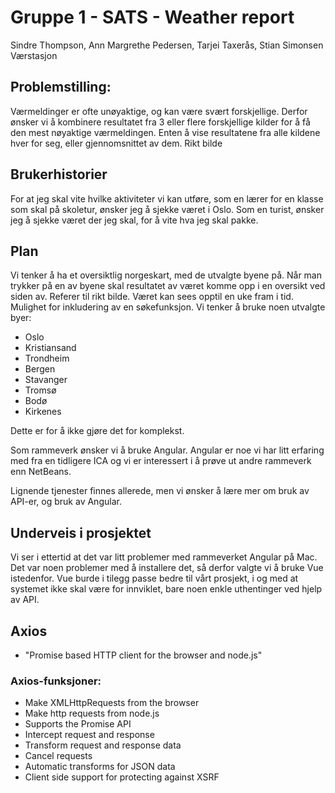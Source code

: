 # Gruppe 1 - SATS - Weather report
Sindre Thompson, Ann Margrethe Pedersen, Tarjei Taxerås, Stian Simonsen
Værstasjon

## Problemstilling:
Værmeldinger er ofte unøyaktige, og kan være svært forskjellige. Derfor ønsker vi å kombinere resultatet fra 3 eller flere forskjellige kilder for å få den mest nøyaktige værmeldingen.
Enten å vise resultatene fra alle kildene hver for seg, eller gjennomsnittet av dem.
Rikt bilde

## Brukerhistorier 

For at jeg skal vite hvilke aktiviteter vi kan utføre, som en lærer for en klasse som skal på skoletur, ønsker jeg å sjekke været i Oslo.
Som en turist, ønsker jeg å sjekke været der jeg skal, for å vite hva jeg skal pakke. 




## Plan

Vi tenker å ha et oversiktlig norgeskart, med de utvalgte byene på. Når man trykker på en av byene skal resultatet av været komme opp i en oversikt ved siden av. Referer til rikt bilde. Været kan sees opptil en uke fram i tid. Mulighet for inkludering av en søkefunksjon. Vi tenker å bruke noen utvalgte byer:
- Oslo
- Kristiansand
- Trondheim
- Bergen
- Stavanger
- Tromsø
- Bodø
- Kirkenes

Dette er for å ikke gjøre det for komplekst.

Som rammeverk ønsker vi å bruke Angular. Angular er noe vi har litt erfaring med fra en tidligere ICA og vi er interessert i å prøve ut andre rammeverk enn NetBeans. 

Lignende tjenester finnes allerede, men vi ønsker å lære mer om bruk av API-er, og bruk av Angular.

## Underveis i prosjektet

Vi ser i ettertid at det var litt problemer med rammeverket Angular på Mac. Det var noen problemer med å installere det, så derfor valgte vi å bruke Vue istedenfor. Vue burde i tilegg passe bedre til vårt prosjekt, i og med at systemet ikke skal være for innviklet, bare noen enkle uthentinger ved hjelp av API.


## Axios 
 - "Promise based HTTP client for the browser and node.js"
 
### Axios-funksjoner:
- Make XMLHttpRequests from the browser
- Make http requests from node.js
- Supports the Promise API
- Intercept request and response
- Transform request and response data
- Cancel requests
- Automatic transforms for JSON data
- Client side support for protecting against XSRF


